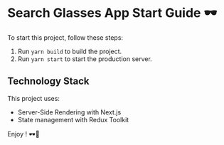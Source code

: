 # Search Glasses App Start Guide 🕶️

To start this project, follow these steps:

1. Run `yarn build` to build the project.
2. Run `yarn start` to start the production server.

## Technology Stack

This project uses:

- Server-Side Rendering with Next.js
- State management with Redux Toolkit

Enjoy ! 🕶️🚀
